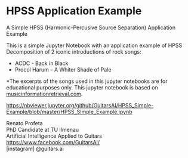 # HPSS Application Example
A Simple HPSS (Harmonic-Percusive Source Separation) Application Example

This is a simple Jupyter Notebook with an application example of HPSS Decomposition of 2 iconic introductions of rock songs:
- ACDC - Back in Black
- Procol Harum – A Whiter Shade of Pale

*The excerpts of the songs used in this jupyter notebooks are for educational purposes only. 
This jupyter notebook is based on [musicinformationretrieval.com](https://musicinformationretrieval.com/index.html).

https://nbviewer.jupyter.org/github/GuitarsAI/HPSS_Simple-Example/blob/master/HPSS_SImple_Example.ipynb

Renato Profeta<br>
PhD Candidate at TU Ilmenau<br>
Artificial Intelligence Applied to Guitars<br>
https://www.facebook.com/GuitarsAI/<br>
[instagram] @guitars.ai

